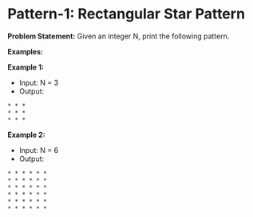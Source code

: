 # Pattern-1: Rectangular Star Pattern

**Problem Statement:** Given an integer N, print the following pattern.

**Examples:**

**Example 1:**
- Input: N = 3
- Output:
```
* * *
* * *
* * *
```

**Example 2:**
- Input: N = 6
- Output:
```
* * * * * *
* * * * * *
* * * * * *
* * * * * *
* * * * * *
* * * * * *
```


